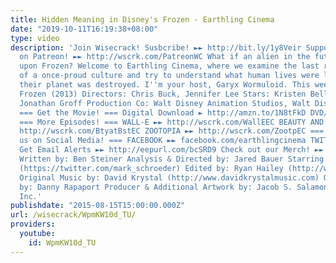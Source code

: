 ```yaml
---
title: Hidden Meaning in Disney's Frozen - Earthling Cinema
date: "2019-10-11T16:19:38+08:00"
type: video
description: 'Join Wisecrack! Susbcribe! ►► http://bit.ly/1y8Veir Support Wisecrack
  on Patreon! ►► http://wscrk.com/PatreonWC What if an alien in the future stumbled
  upon Frozen? Welcome to Earthling Cinema, where we examine the last remaining artifacts
  of a once-proud culture and try to understand what human lives were like before
  their planet was destroyed. I''m your host, Garyx Wormuloid. This week''s film:
  Frozen (2013) Directors: Chris Buck, Jennifer Lee Stars: Kristen Bell, Idina Menzel,
  Jonathan Groff Production Co: Walt Disney Animation Studios, Walt Disney Pictures
  === Get the Movie! === Digital Download ► http://amzn.to/1N8tFkD DVD/Blu-ray ► http://amzn.to/290Jx74
  === More Episodes! === WALL-E ►► http://wscrk.com/WallEEC BEAUTY AND THE BEAST ►►
  http://wscrk.com/BtyatBstEC ZOOTOPIA ►► http://wscrk.com/ZootpEC === Connect with
  us on Social Media! === FACEBOOK ►► facebook.com/earthlingcinema TWITTER ►► @EarthlingCinema
  Get Email Alerts ►► http://eepurl.com/bcSRD9 Check out our Merch! ►► http://www.wisecrack.co/store
  Written by: Ben Steiner Analysis & Directed by: Jared Bauer Starring: Mark Schroeder
  (https://twitter.com/mark_schroeder) Edited by: Ryan Hailey (http://www.ryanhaileydotcom.com/)
  Original Music by: David Krystal (http://www.davidkrystalmusic.com) Opening Animation
  by: Danny Rapaport Producer & Additional Artwork by: Jacob S. Salamon © 2015 Wisecrack,
  Inc.'
publishdate: "2015-08-15T15:00:00.000Z"
url: /wisecrack/WpmKW10d_TU/
providers:
  youtube:
    id: WpmKW10d_TU
---
```

